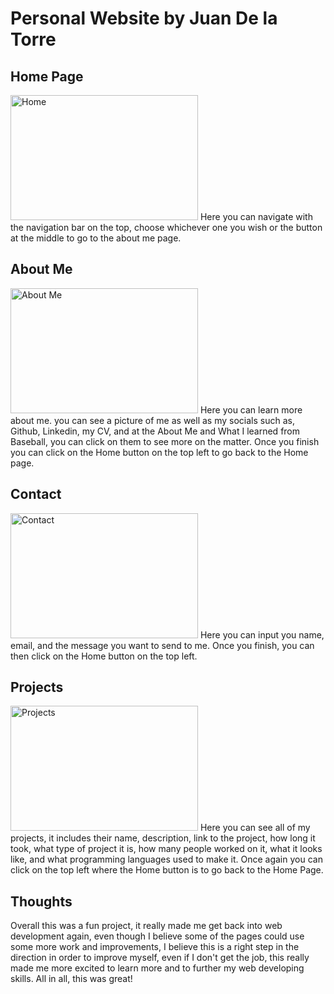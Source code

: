 # Personal Website by Juan De la Torre

## Home Page
<img src= "https://github.com/Juan1541/juan1541.github.io/assets/73973316/db4d2485-8abe-42e8-b836-b01dde02471c" alt="Home" width="300" height="200">
Here you can navigate with the navigation bar on the top, choose whichever one you wish or the button at the middle to go to the about me page.

## About Me
<img src = "https://github.com/Juan1541/juan1541.github.io/assets/73973316/4911e7ee-c584-46b0-838c-7f8175d44958" alt="About Me" width="300" height="200">
Here you can learn more about me. you can see a picture of me as well as my socials such as, Github, Linkedin, my CV, and at the About Me and What I learned from Baseball, you can click on them to see more on the matter. Once you finish
you can click on the Home button on the top left to go back to the Home page.

## Contact
<img src = "https://github.com/Juan1541/juan1541.github.io/assets/73973316/7d592a26-ca4d-4821-a1e3-6eaec95ecb79" alt="Contact" width="300" height="200">
Here you can input you name, email, and the message you want to send to me. Once you finish, you can then click on the Home button on the top left.

## Projects
<img src = "https://github.com/Juan1541/juan1541.github.io/assets/73973316/5693bcd1-888d-45a6-bcd6-87601c094631" alt="Projects" width="300" height="200">
Here you can see all of my projects, it includes their name, description, link to the project, how long it took, what type of project it is, how many people worked on it, what it looks like, and what programming languages used to make it. Once again you can
click on the top left where the Home button is to go back to the Home Page.

## Thoughts
Overall this was a fun project, it really made me get back into web development again, even though I believe some of the pages could use some more work and improvements, I believe this is a right step in the direction in order to improve myself,
even if I don't get the job, this really made me more excited to learn more and to further my web developing skills. All in all, this was great!
